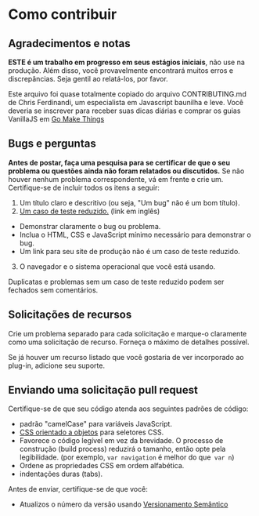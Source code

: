# Como contribuir

## Agradecimentos e notas

**ESTE é um trabalho em progresso em seus estágios iniciais**, não use na produção. Além disso, você provavelmente encontrará muitos erros e discrepâncias. Seja gentil ao relatá-los, por favor.

Este arquivo foi quase totalmente copiado do arquivo CONTRIBUTING.md de Chris Ferdinandi, um especialista em Javascript baunilha e leve. Você deveria se inscrever para receber suas dicas diárias e comprar os guias VanillaJS em [Go Make Things](https://bit.ly/2hsrSwm)

## Bugs e perguntas

**Antes de postar, faça uma pesquisa para se certificar de que o seu problema ou questões ainda não foram relatados ou discutidos.** Se não houver nenhum problema correspondente, vá em frente e crie um. Certifique-se de incluir todos os itens a seguir:

1. Um título claro e descritivo (ou seja, "Um bug" não é um bom título).
2. [Um caso de teste reduzido.](https://css-tricks.com/reduced-test-cases/) (link em inglês)
- Demonstrar claramente o bug ou problema.
- Inclua o HTML, CSS e JavaScript mínimo necessário para demonstrar o bug.
- Um link para seu site de produção não é um caso de teste reduzido.
3. O navegador e o sistema operacional que você está usando.

Duplicatas e problemas sem um caso de teste reduzido podem ser fechados sem comentários.

## Solicitações de recursos

Crie um problema separado para cada solicitação e marque-o claramente como uma solicitação de recurso. Forneça o máximo de detalhes possível.

Se já houver um recurso listado que você gostaria de ver incorporado ao plug-in, adicione seu suporte.

## Enviando uma solicitação pull request

Certifique-se de que seu código atenda aos seguintes padrões de código:

- padrão "camelCase" para variáveis ​​JavaScript.
- [CSS orientado a objetos](http://www.slideshare.net/stubbornella/object-oriented-css) para seletores CSS.
- Favorece o código legível em vez da brevidade. O processo de construção (build process) reduzirá o tamanho, então opte pela legibilidade. (por exemplo, `var navigation` é melhor do que` var n`)
- Ordene as propriedades CSS em ordem alfabética.
- indentações duras (tabs).

Antes de enviar, certifique-se de que você:

- Atualizos o número da versão usando [Versionamento Semântico](https://semver.org/lang/pt-BR/)
